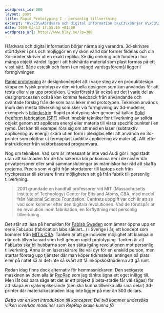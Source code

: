 ```yaml
--- 
wordpress_id: 300
layout: post
title: Rapid Prototyping I - personlig tillverkning
excerpt: "H\xC3\xA5rdvara och digital information b\xC3\xB6rjar n\xC3\xA4rma sig varandra. 3d-skrivare st\xC3\xB6rtdyker i pris och m\xC3\xB6jligg\xC3\xB6r en ny sk\xC3\xB6n v\xC3\xA4rld d\xC3\xA4r former fildelas och din 3d-printer skriver ut en exakt replika. Se dig omkring och fundera i hur m\xC3\xA5nga objekt v\xC3\xA4rdet ligger i att halvh\xC3\xA5rda material som plast formas p\xC3\xA5 ett visst s\xC3\xA4tt. B\xC3\xA5de estetik och form i en m\xC3\xA4ngd vardsgsf\xC3\xB6rem\xC3\xA5l ligger i formgivningen."
date: 2009-03-13 17:55:16 +01:00
wordpress_url: http://www.blay.se/?p=300
---
```

Hårdvara och digital information börjar närma sig varandra. 3d-skrivare störtdyker i pris och möjliggör en ny skön värld där former fildelas och din 3d-printer skriver ut en exakt replika. Se dig omkring och fundera i hur många objekt värdet ligger i att halvhårda material som plast formas på ett visst sätt. Både estetik och form i en mängd vardsgsföremål ligger i formgivningen.

<a href="http://en.wikipedia.org/wiki/Rapid_prototyping">Rapid prototyping</a> är designkonceptet att i varje steg av en produktdesign skapa en fysisk prototyp av den virtuella designen som kan användas för att testa eller visa upp produkten. Underförstått är också att det i varje del av designprocessen också kan komma feedback från användande och oväntade förslag från de som bara leker med prototypen. Tekniken används inom den mesta tillverkning som sker via formgivning av 3d-modeller, exempelvis <a href="http://www.youtube.com/watch?v=kdiFkH5Ugwk&amp;feature=related">bilindustrin</a>. Rapid prototyping sker genom så kallad <a href="http://en.wikipedia.org/wiki/Solid_freeform_fabrication">Solid freeform fabrication (SFF)</a> vilket innebär tekniker for tillverkning av solida objekt genom att applicera energi eller materia till vissa specifik punkter i en rymd. Det kan till exempel röra sig om att med en laser (subtraktiv applicering av energi) skära ut en form i plexiglas eller att använda en 3d-printer som plottrar ut termoplast (additiv applicering av material). Allt efter instruktioner från vektorbaserad programvara.

Nog om tekniken. Vad som är intressant är inte vad Audi gör i Ingolstadt utan att kostnaden för de här sakerna börjar komma ner i de nivåer där privatpersoner eller små sammanslutningar av människor har råd att skaffa grejerna. Precis som vi gått från stordatorer till laptops och från tryckpressar till skrivare finns möjligheten att gå från fabrik till personlig tillverkning.
<blockquote>2001 grundade en handfull professorer vid MIT (Massachusetts Institute of Technology) Center for Bits and Atoms, CBA, med medel från National Science Foundation. Centrets uppgift var och är att se vad som kommer efter den digitala revolutionen. Vad de förutspår är en revolution inom fabrikation, en förflyttning mot personlig tillverkning.</blockquote>
Det står att läsa på hemsidan för <a href="http://www.fablab.se/">Fablab Sweden</a> som ämnar öppna upp en serie FabLabs (fabrication labs såklart...) i Sverige i år, ett koncept som kommer från <a href="http://fab.cba.mit.edu/about/faq/">MIT:s CBA</a>. Tanken är att ge individer möjlighet att klampa in där och tillverka vad som helt genom rapid prototyping. Tanken är att FabLabs ska bli hubbarna som kan sätta igång revolutionen mot personlig tillverkning. Ännu är en laserskärare lite väl dyr för en enskild person, men startar företag upp tjänster där man köper tid/material antingen på plats eller på nätet så är det inte så svårt att få inköpskostnaderna att gå runt.

Redan idag finns dock alternativ för hemmasnickaren. Den sexigaste maskinen av dem alla är <a href="http://dev.www.reprap.org/bin/view/Main/WebHome">RepRap</a> som jag tänkte ägna ett eget inlägg till. Men låt oss bara säga att det är ett projekt (i beta-stadie får väl sägas) för att skapa en självreplikerande (den ska kunna tillverka alla sina delar) 3d-printer där materialkostnaden idag inte ligger på mer än 500 dollars.

<em>Detta var en kort introduktion till koncepter. Del två kommer undersöka vilken inverkan maskiner som RepRap skulle kunna få</em>
